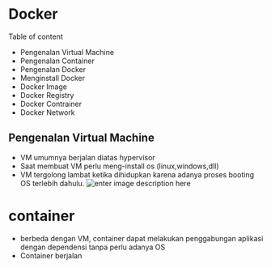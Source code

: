 # Docker

Table of content
- Pengenalan Virtual Machine
- Pengenalan Container
- Pengenalan Docker
- Menginstall Docker
- Docker Image
- Docker Registry
- Docker Contrainer
- Docker Network

## Pengenalan Virtual Machine
- VM umumnya berjalan diatas hypervisor
- Saat membuat VM perlu meng-install os (linux,windows,dll)
- VM tergolong lambat ketika dihidupkan karena adanya proses booting OS terlebih dahulu.
![enter image description here](https://media.geeksforgeeks.org/wp-content/uploads/20250823130235313168/virtual_machines.webp) 

 # container
 - berbeda dengan VM, container dapat melakukan penggabungan aplikasi dengan dependensi tanpa perlu adanya OS
 - Container berjalan 
<!--stackedit_data:
eyJoaXN0b3J5IjpbOTM0OTA0LDM2NjYyNjMyNl19
-->